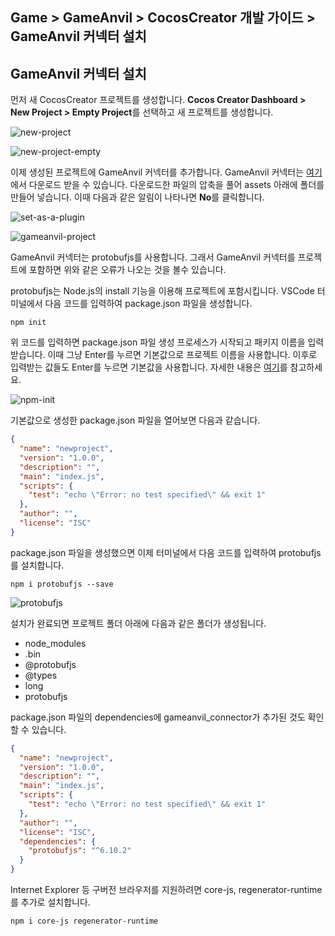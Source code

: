 ## Game > GameAnvil > CocosCreator 개발 가이드 > GameAnvil 커넥터 설치

## GameAnvil 커넥터 설치

먼저 새 CocosCreator 프로젝트를 생성합니다. **Cocos Creator Dashboard > New Project > Empty Project**를 선택하고 새 프로젝트를 생성합니다. 

![new-project](https://static.toastoven.net/prod_gameanvil/images/client-2-new-project.png)

![new-project-empty](https://static.toastoven.net/prod_gameanvil/images/client-2-new-project-empty.png)

이제 생성된 프로젝트에 GameAnvil 커넥터를 추가합니다. GameAnvil 커넥터는 [여기](https://static.toastoven.net/prod_gameanvil/files/gameanvil-connector-typescript.zip)에서 다운로드 받을 수 있습니다. 다운로드한 파일의 압축을 풀어 assets 아래에 폴더를 만들어 넣습니다. 이때 다음과 같은 알림이 나타나면 **No**를 클릭합니다.

![set-as-a-plugin](https://static.toastoven.net/prod_gameanvil/images/client-2-set-as-a-plugin.png)

![gameanvil-project](https://static.toastoven.net/prod_gameanvil/images/client-2-gameanvil-project.png)

GameAnvil 커넥터는 protobufjs를 사용합니다. 그래서 GameAnvil 커넥터를 프로젝트에 포함하면 위와 같은 오류가 나오는 것을 볼수 있습니다. 

protobufjs는 Node.js의 install 기능을 이용해 프로젝트에 포함시킵니다. VSCode 터미널에서 다음 코드를 입력하여 package.json 파일을 생성합니다.

```
npm init
```

위 코드를 입력하면 package.json 파일 생성 프로세스가 시작되고 패키지 이름을 입력받습니다. 이때 그냥 Enter를 누르면 기본값으로 프로젝트 이름을 사용합니다. 이후로 입력받는 값들도 Enter를 누르면 기본값을 사용합니다. 자세한 내용은 [여기](https://docs.npmjs.com/cli/v6/commands/npm-init)를 참고하세요.  

![npm-init](https://static.toastoven.net/prod_gameanvil/images/client-2-npm-init.png)

기본값으로 생성한  package.json 파일을 열어보면 다음과 같습니다. 

```json
{
  "name": "newproject",
  "version": "1.0.0",
  "description": "",
  "main": "index.js",
  "scripts": {
    "test": "echo \"Error: no test specified\" && exit 1"
  },
  "author": "",
  "license": "ISC"
}
```

package.json 파일을 생성했으면 이제 터미널에서 다음 코드를 입력하여 protobufjs를 설치합니다.

```
npm i protobufjs --save
```

![protobufjs](https://static.toastoven.net/prod_gameanvil/images/client-2-protobufjs.png)

설치가 완료되면 프로젝트 폴더 아래에 다음과 같은 폴더가 생성됩니다.

- node_modules
- .bin
- @protobufjs
- @types
- long
- protobufjs

package.json 파일의 dependencies에  gameanvil_connector가 추가된 것도 확인할 수 있습니다.

```json
{
  "name": "newproject",
  "version": "1.0.0",
  "description": "",
  "main": "index.js",
  "scripts": {
    "test": "echo \"Error: no test specified\" && exit 1"
  },
  "author": "",
  "license": "ISC",
  "dependencies": {
    "protobufjs": "^6.10.2"
  }
}
```

Internet Explorer 등 구버전 브라우저를 지원하려면 core-js, regenerator-runtime를 추가로 설치합니다.

```
npm i core-js regenerator-runtime
```

